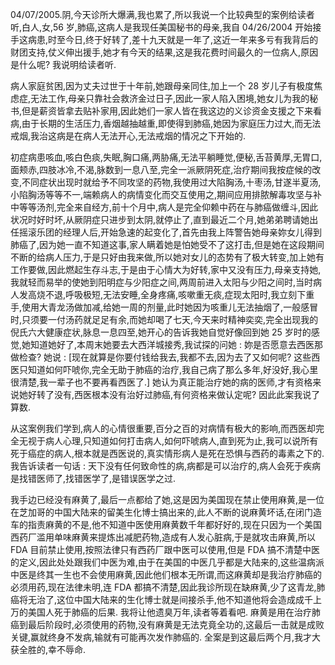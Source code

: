 04/07/2005.阴,今天诊所大爆满,我也累了,所以我说一个比较典型的案例给读者听,白人,女,56 岁,肺癌,这病人是我现任美国秘书的母亲,我自 04/26/2004 开始接手这病患,时至今日,终于好转了,差十九天就是一年了,这近一年来多亏有我背后的财团支持,仗义伸出援手,她才有今天的结果,这是我花费时间最久的一位病人,原因是什么呢? 我说明给读者听.

病人家庭贫困,因为丈夫过世于十年前,她跟母亲同住,加上一个 28 岁儿子有极度焦虑症,无法工作,母亲只靠社会救济金过日子,因此一家人陷入困境,她女儿为我的秘书,但是薪资皆拿去贴补家用,因此她们一家人皆在我这边的义诊资金支援之下来看病,由于长期的生活压力,香烟越抽越重,即使得到肺癌,她因为家庭压力过大,而无法戒烟,我治这病是在病人无法开心,无法戒烟的情况之下开始的.

初症病患咳血,咳白色痰,失眠,胸口痛,两胁痛,无法平躺睡觉,便秘,舌苔黄厚,无胃口,面颊赤,四肢冰冷,不渴,脉数到一息八至,完全一派厥阴死症,治疗期间我按症候的改变,不同症状出现时就给予不同攻坚的药物,我使用过大陷胸汤,十枣汤,甘遂半夏汤,小陷胸汤等等不一,端赖病人的病情变化而交互使用之,期间应用排脓解毒攻坚与补中等等汤剂,完全来自经方,前十个月中,病人是完全仰赖中药在与肺癌做缠斗,因此状况时好时坏,从厥阴症只进步到太阴,就停止了,直到最近二个月,她弟弟聘请她出任摇滚乐团的经理人后,开始急速的起变化了,首先由我上阵警告她母亲妳女儿得到肺癌了,因为她一直不知道这事,家人瞒着她是怕她受不了这打击,但是她在这段期间不断的给病人压力,于是只好由我来做,所以她对女儿的态势有了极大转变,加上她有工作要做,因此燃起生存斗志,于是由于心情大为好转,家中又没有压力,母亲支持她,我就轻而易举的使她到阳明症与少阳症之间,两周前进入太阳与少阳之间时,当时病人发高烧不退,呼吸极短,无法安睡,全身疼痛,咳嗽重无痰,症现太阳时,我立刻下重手,使用大青龙汤做加减,给她一周的剂量,此时她因为咳重儿无法抽烟了,一般感冒时,只须要一付汤药就足足有余,而她却喝了七天,今天来时精神奕奕,完全出现我的倪氏六大健康症状,脉息一息四至,她开心的告诉我她自觉好像回到她 25 岁时的感觉,她知道她好了,本周末她要去大西洋城接秀,我试探的问她 : 妳是否愿意去西医那做检查? 她说 : [现在就算是你要付钱给我去,我都不去,因为去了又如何呢? 这些西医只知道如何吓唬你,完全无助于肺癌的治疗,我自己病了那么多年,好没好,我心里很清楚,我一辈子也不要再看西医了.] 她认为真正能治疗她的病的医师,才有资格来说她好转了没有,西医根本没有治好过肺癌,有何资格来做认定呢? 因此此案我说了算数.

从这案例我们学到,病人的心情很重要,百分之百的对病情有极大的影响,而西医却完全无视于病人心理,只知道如何打击病人,如何吓唬病人,直到死为止,我可以说所有死于癌症的病人,根本就是西医说的,真实情形病人是死在恐惧与西药的毒素之下的. 我告诉读者一句话 : 天下没有任何致命性的病,病都是可以治疗的,病人会死于疾病是找错医师了,找错医学了,是错误医学之过.

我手边已经没有麻黄了,最后一点都给了她,这是因为美国现在禁止使用麻黄,是一位在芝加哥的中国大陆来的留美生化博士搞出来的,此人不断的说麻黄坏话,在闭门造车的指责麻黄的不是,他不知道中医使用麻黄数千年都好好的,现在只因为一个美国西药厂滥用单味麻黄来提炼出减肥药物,造成有人发心脏病,于是就攻击麻黄,所以 FDA 目前禁止使用,按照法律只有西药厂跟中医可以使用,但是 FDA 搞不清楚中医的定义,因此处处跟我们中医为难,由于在美国的中医几乎都是大陆来的,这些温病派中医是终其一生也不会使用麻黄,因此他们根本无所谓,而这麻黄却是我治疗肺癌的必须用药,现在法律未明,连 FDA 都搞不清楚,因此我诊所现在缺麻黄,少了这青龙,肺癌将无治了,这位中国大陆来的生化博士就是间接杀手,他不知道他将会造成成千上万的美国人死于肺癌的后果. 我将让他遗臭万年,读者等着看吧. 麻黄是用在治疗肺癌到最后阶段时,必须使用的药物,没有麻黄是无法克竟全功的,这最后一击就是成败关键,赢就终身不发病,输就有可能再次发作肺癌的. 全案是到这最后两个月,我才大获全胜的,幸不辱命.
